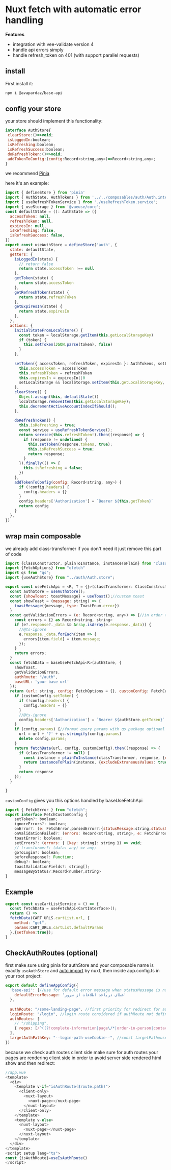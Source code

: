 # Nuxt fetch with automatic error handling

**Features**

- integration with vee-validate version 4
- handle api errors simply
- handle refresh_token on 401 (with support parallel requests)

## install

First install it:

```bash
npm i @avapardaz/base-api
```

## config your store
your store should implement this functionality:
```javascript
interface AuthStore{
 clearStore:()=>void;
 isLoggedIn:boolean;
 isRefreshing:boolean;
 isRefreshSuccess:boolean;
 doRefreshToken:()=>void;
 addTokenToConfig:(config:Record<string,any>)=>Record<string,any>;
}
```
we recommend [Pinia](https://pinia.vuejs.org/)

here it's an example:
```javascript
import { defineStore } from 'pinia'
import { AuthState, AuthTokens } from '../../composables/auth/Auth.interface';
import { useRefreshTokenService } from './useRefreshToken.service';
import { useStorage } from '@vueuse/core';
const defaultState = (): AuthState => ({
  accessToken: null,
  refreshToken: null,
  expiresIn: null,
  isRefreshing: false,
  isRefreshSuccess: false,
})
export const useAuthStore = defineStore('auth', {
  state: defaultState,
  getters: {
    isLoggedIn(state) {
      // return false
      return state.accessToken !== null
    },
    getToken(state) {
      return state.accessToken
    },
    getRefreshToken(state) {
      return state.refreshToken
    },
    getExpiresIn(state) {
      return state.expiresIn
    },
  },
  actions: {
    initialStateFromLocalStore() {
      const token = localStorage.getItem(this.getLocalStorageKey)
      if (token) {
        this.setToken(JSON.parse(token), false)
      }
    },
    
    setToken({ accessToken, refreshToken, expiresIn }: AuthTokens, setLocalStorage = true) {
      this.accessToken = accessToken
      this.refreshToken = refreshToken
      this.expiresIn = expiresIn||0
      setLocalStorage && localStorage.setItem(this.getLocalStorageKey, JSON.stringify({ accessToken, refreshToken, expiresIn }))
    },
    clearStore() {
      Object.assign(this, defaultState())
      localStorage.removeItem(this.getLocalStorageKey);
      this.decrementActiveAccountIndexIfShould();
    },
   
    doRefreshToken() {
      this.isRefreshing = true;
      const service = useRefreshTokenService();
      return service(this.refreshToken!).then((response) => {
        if (response != undefined) {
          this.setToken(response.tokens, true);
          this.isRefreshSuccess = true;
          return response;
        }
      }).finally(() => {
        this.isRefreshing = false;
      })
    },
    addTokenToConfig(config: Record<string, any>) {
      if (!config.headers) {
        config.headers = {}
      }
      config.headers['Authorization'] = `Bearer ${this.getToken}`
      return config
    }
  },
})

```


## wrap main composable

we already add class-transformer if you don't need it just remove this part of code 

```javascript
import {ClassConstructor, plainToInstance, instanceToPlain} from "class-transformer";
import {FetchOptions} from "ofetch"
import qs from "qs";
import {useAuthStore} from "../auth/Auth.store";

export const useFetchApi = <R, T = {}>(classTransformer: ClassConstructor<T> = null as unknown as ClassConstructor<T>) => {
  const authStore = useAuthStore();
  const {showToast: toastMessage} = useToast();//custom toast
  const showToast = (message: string) => {
    toastMessage({message, type: ToastEnum.error})
  }
  const getValidationErrors = (e: Record<string, any>) => {//in order to integrate with vee-validate should return server validation errors on key vlaue format, you should pass setErrors in customConfig to automatically setErros when statusCode is 422
    const errors = {} as Record<string, string>
    if (e?.response?._data && Array.isArray(e.response._data)) {
      //@ts-ignore
      e.response._data.forEach(item => {
        errors[item.field] = item.message;
      });
    }
    return errors;
  }
  const fetchData = baseUseFetchApi<R>(authStore, {
    showToast,
    getValidationErrors,
    authRoute: "/auth",
    baseURL: 'your base url'
  });
  return (url: string, config: FetchOptions = {}, customConfig: FetchCustomConfig = {}) => {
    if (customConfig.setToken) {
      if (!config.headers) {
        config.headers = {}
      }
      //@ts-ignore
      config.headers['Authorization'] = `Bearer ${authStore.getToken}`
    }
    if (config.params) {//format query params with qs package optioanl
      url = url + '?' + qs.stringify(config.params)
      delete config.params;
    }
    return fetchData(url, config, customConfig).then((response) => {
      if (classTransformer != null) {
        const instance = plainToInstance(classTransformer, response, {excludeExtraneousValues: true})
        return instanceToPlain(instance, {excludeExtraneousValues: true}) as unknown as R
      }
      return response
    });
  }

}

```
`customConfig` gives you this options handled by baseUseFetchApi

```javascript
import { FetchError } from "ofetch";
export interface FetchCustomConfig {
    setToken?: boolean;
    ignoreErrors?: boolean;
    onError?: (e: FetchError,parsedError?:{statusMessage:string,statusCode:number}) => void;
    onValidationFailed?: (errors: Record<string, string>, e: FetchError) => void;
    toastError?: boolean;
    setErrors?: (errors: { [key: string]: string }) => void;
    // transformer?: (data: any) => any;
    goToLogin?: boolean;
    beforeResponse?: Function;
    debug?: boolean;
    toastValidationFields?: string[];
    messageByStatus?:Record<number,string>
}

```

## Example

```javascript
export const useCartListService = () => {
  const fetchData = useFetchApi<CartInterface>();
  return () =>
  fetchData(CART_URLS.cartList.url, {
    method: "get",
    params:CART_URLS.cartList.defaultParams
  },{setToken:true});
}
```

## CheckAuthRoutes (optional)
first make sure using pinia for authStore and your composable name is exactly `useAuthStore` and [auto import](https://pinia.vuejs.org/ssr/nuxt.html#Auto-imports) by nuxt, then inside app.config.ts in your root project:

```javascript
export default defineAppConfig({
  'base-api': {//use for default error message when statusMessage is not specified
    defaultErrorMessage: 'خطای دریافت اطلاعات از سرور'
  },
  
  authRoute: "/some-landing-page", //first priority for redirect for auth.global.ts
  loginRoute: "/login", //login route considered if authRoute not defined
  authRoutes: [
    // "/shipping",
    { regex: [/^((?!complete-information|page\/*|order-in-person|contact-us|about-us|home|validation|landing|login|oauth\/callback).)*$/.source] },//array of regex this example all routes is auth routes exept mentioned one
  ],
  targetAuthPathKey: "--login-path-useCookie--", //const targetPath=useCookie(appConfig.targetAuthPathKey) if you need redirect user after logged in to his desier route
})
```
because we check auth routes client side make sure for auth routes your pages are rendering client side in order to avoid server side rendered html show and then redirect:

```javascript
//app.vue
<template>
  <div>
    <template v-if="isAuthRoute($route.path)">
      <client-only>
        <nuxt-layout>
          <nuxt-page></nuxt-page>
        </nuxt-layout>
      </client-only>
    </template>
    <template v-else>
      <nuxt-layout>
        <nuxt-page></nuxt-page>
      </nuxt-layout>
    </template>
  </div>
</template>
<script setup lang="ts">
const {isAuthRoute}=useIsAuthRoute()
</script>
```
